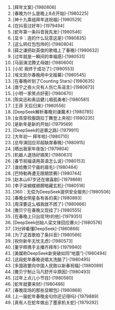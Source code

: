 
1. [拜年文案]-[1980806]
1. [春晚为什么是晚上8点开始]-[1980225]
1. [神十九乘组拜年送祝福]-[1980529]
1. [在抖音过好年]-[1979494]
1. [蛇年第一条抖音我先发]-[1980546]
1. [显卡：连的什么玩意这是]-[1980835]
1. [这么转红包包帅的]-[1980804]
1. [薛之谦把赵英俊的歌唱上了春晚]-[1980632]
1. [过年就是一瞬间的幸福感]-[1980531]
1. [马丽演沈腾丈母娘]-[1980600]
1. [小尼 我终于成功了]-[1980553]
1. [埃文凯尔春晚用中文报幕]-[1980545]
1. [在春晚听到了Counting Stars]-[1980635]
1. [南宁之夜火灾有人伤亡系谣言]-[1980673]
1. [小明一家笑点好密]-[1980670]
1. [陈奕迅和奥运健儿唱孤勇者]-[1980581]
1. [王菲 天后归来]-[1980556]
1. [DeepSeek解析春晚刘谦魔术]-[1980785]
1. [女孩穿校服跳拉丁舞登上央视]-[1980235]
1. [是新年是新的开始]-[1979569]
1. [DeepSeek的逆袭之路]-[1979911]
1. [大年初一 拜年啦]-[1980710]
1. [总导演回应邓超缺席春晚]-[1980915]
1. [晒出我家年夜饭]-[1979804]
1. [机器人退场好搞笑]-[1980631]
1. [春节祝福语用英语怎么说]-[1980153]
1. [谁给撒贝宁画的眉毛]-[1980484]
1. [巴特勒再遭无限期禁赛]-[1980744]
1. [赵本山67岁还在做喜剧]-[1979869]
1. [李子柒蝴蝶翅膀暗藏玄机]-[1980516]
1. [360：无偿为DeepSeek提供安全服务]-[1980506]
1. [春晚女明星各有各的美]-[1980893]
1. [周深要这么唱我就不困了]-[1980666]
1. [撒贝宁在春晚又现挂了]-[1980555]
1. [在春晚上只出现1秒的他]-[1979351]
1. [DeepSeek创始人梁文锋回应爆火]-[1980576]
1. [3分钟看懂DeepSeek]-[1980866]
1. [为了这首歌拍了条抖音]-[1980566]
1. [祝你新年无忧无虑]-[1980573]
1. [董宇辉携手主播齐拜年]-[1979940]
1. [美媒称DeepSeek新突破如同“地震”]-[1980494]
1. [这段蛇年春晚说唱太洗脑了]-[1980495]
1. [多国政要向中国人民致以新春祝福]-[1980089]
1. [撒贝宁制止马凡舒开伞原因]-[1980493]
1. [过年上点儿小节目]-[1980580]
1. [蛇年就要来财]-[1980486]
1. [春晚现场的那些显眼包]-[1980868]
1. [上一届蛇年春晚金句你还记得吗]-[1979889]
1. [真有人在蛇年做出了墨家机关蛇]-[1979292]
